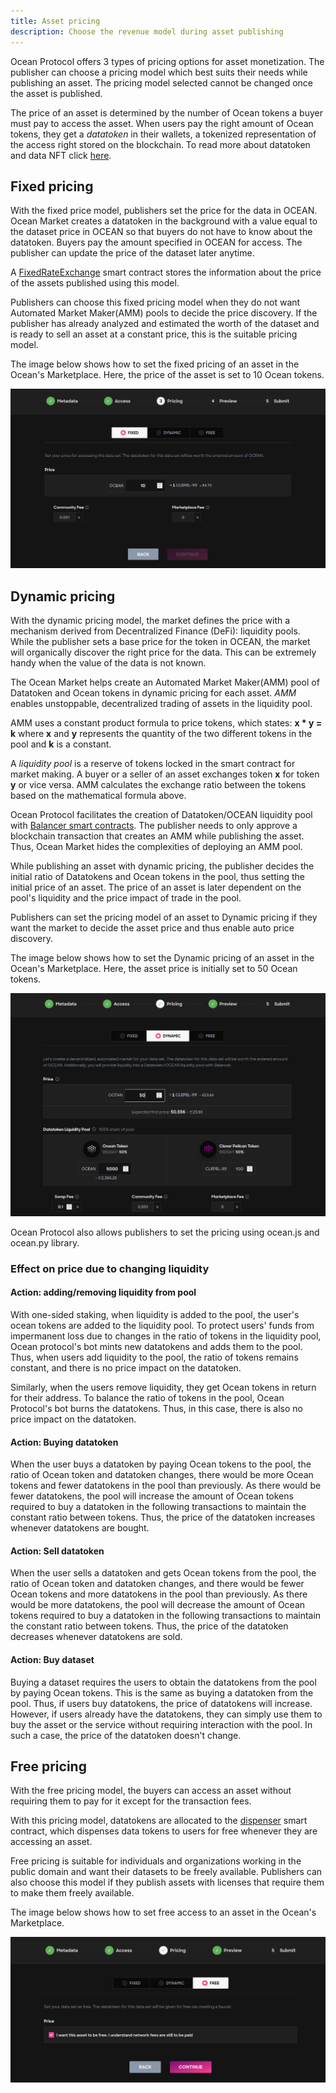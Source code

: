 ```yaml
---
title: Asset pricing
description: Choose the revenue model during asset publishing
---
```


Ocean Protocol offers 3 types of pricing options for asset monetization. The publisher can choose a pricing model which best suits their needs while publishing an asset. The pricing model selected cannot be changed once the asset is published.

The price of an asset is determined by the number of Ocean tokens a buyer must pay to access the asset. When users pay the right amount of Ocean tokens, they get a _datatoken_ in their wallets, a tokenized representation of the access right stored on the blockchain. To read more about datatoken and data NFT click [here](/concepts/datanft-and-datatoken).

## Fixed pricing

With the fixed price model, publishers set the price for the data in OCEAN. Ocean Market creates a datatoken in the background with a value equal to the dataset price in OCEAN so that buyers do not have to know about the datatoken. Buyers pay the amount specified in OCEAN for access. The publisher can update the price of the dataset later anytime.

A [FixedRateExchange](https://github.com/oceanprotocol/contracts/blob/v4main/contracts/pools/fixedRate/FixedRateExchange.sol) smart contract stores the information about the price of the assets published using this model.

Publishers can choose this fixed pricing model when they do not want Automated Market Maker(AMM) pools to decide the price discovery. If the publisher has already analyzed and estimated the worth of the dataset and is ready to sell an asset at a constant price, this is the suitable pricing model.

The image below shows how to set the fixed pricing of an asset in the Ocean's Marketplace. Here, the price of the asset is set to 10 Ocean tokens.

![fixed-asset-pricing](images/fixed-asset-pricing.png 'Fixed asset pricing using Marketplace')

## Dynamic pricing

With the dynamic pricing model, the market defines the price with a mechanism derived from Decentralized Finance (DeFi): liquidity pools. While the publisher sets a base price for the token in OCEAN, the market will organically discover the right price for the data. This can be extremely handy when the value of the data is not known.

The Ocean Market helps create an Automated Market Maker(AMM) pool of Datatoken and Ocean tokens in dynamic pricing for each asset. _AMM_ enables unstoppable, decentralized trading of assets in the liquidity pool.

AMM uses a constant product formula to price tokens, which states: **x \* y = k**
where **x** and **y** represents the quantity of the two different tokens in the pool and **k** is a constant.

A _liquidity pool_ is a reserve of tokens locked in the smart contract for market making. A buyer or a seller of an asset exchanges token **x** for token **y** or vice versa. AMM calculates the exchange ratio between the tokens based on the mathematical formula above.

Ocean Protocol facilitates the creation of Datatoken/OCEAN liquidity pool with [Balancer smart contracts](https://github.com/oceanprotocol/contracts/tree/v4main/contracts/pools/balancer). The publisher needs to only approve a blockchain transaction that creates an AMM while publishing the asset. Thus, Ocean Market hides the complexities of deploying an AMM pool.

While publishing an asset with dynamic pricing, the publisher decides the initial ratio of Datatokens and Ocean tokens in the pool, thus setting the initial price of an asset. The price of an asset is later dependent on the pool's liquidity and the price impact of trade in the pool.

Publishers can set the pricing model of an asset to Dynamic pricing if they want the market to decide the asset price and thus enable auto price discovery.

The image below shows how to set the Dynamic pricing of an asset in the Ocean's Marketplace. Here, the asset price is initially set to 50 Ocean tokens.

![dynamic-asset-pricing](images/dynamic-asset-pricing.png 'Dynamic asset pricing using Marketplace')

Ocean Protocol also allows publishers to set the pricing using ocean.js and ocean.py library.

### Effect on price due to changing liquidity

#### Action: adding/removing liquidity from pool

With one-sided staking, when liquidity is added to the pool, the user's ocean tokens are added to the liquidity pool. To protect users' funds from impermanent loss due to changes in the ratio of tokens in the liquidity pool, Ocean protocol's bot mints new datatokens and adds them to the pool. Thus, when users add liquidity to the pool, the ratio of tokens remains constant, and there is no price impact on the datatoken.

Similarly, when the users remove liquidity, they get Ocean tokens in return for their address. To balance the ratio of tokens in the pool, Ocean Protocol's bot burns the datatokens. Thus, in this case, there is also no price impact on the datatoken.

#### Action: Buying datatoken

When the user buys a datatoken by paying Ocean tokens to the pool, the ratio of Ocean token and datatoken changes, there would be more Ocean tokens and fewer datatokens in the pool than previously. As there would be fewer datatokens, the pool will increase the amount of Ocean tokens required to buy a datatoken in the following transactions to maintain the constant ratio between tokens. Thus, the price of the datatoken increases whenever datatokens are bought.

#### Action: Sell datatoken

When the user sells a datatoken and gets Ocean tokens from the pool, the ratio of Ocean token and datatoken changes, and there would be fewer Ocean tokens and more datatokens in the pool than previously. As there would be more datatokens, the pool will decrease the amount of Ocean tokens required to buy a datatoken in the following transactions to maintain the constant ratio between tokens. Thus, the price of the datatoken decreases whenever datatokens are sold.

#### Action: Buy dataset

Buying a dataset requires the users to obtain the datatokens from the pool by paying Ocean tokens. This is the same as buying a datatoken from the pool. Thus, if users buy datatokens, the price of datatokens will increase. However, if users already have the datatokens, they can simply use them to buy the asset or the service without requiring interaction with the pool. In such a case, the price of the datatoken doesn't change.

## Free pricing

With the free pricing model, the buyers can access an asset without requiring them to pay for it except for the transaction fees.

With this pricing model, datatokens are allocated to the [dispenser](https://github.com/oceanprotocol/contracts/blob/v4main/contracts/pools/dispenser/Dispenser.sol) smart contract, which dispenses data tokens to users for free whenever they are accessing an asset.

Free pricing is suitable for individuals and organizations working in the public domain and want their datasets to be freely available. Publishers can also choose this model if they publish assets with licenses that require them to make them freely available.

The image below shows how to set free access to an asset in the Ocean's Marketplace.

![free-asset-pricing](images/free-asset-pricing.png 'Free asset pricing using Marketplace')
